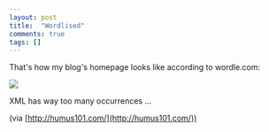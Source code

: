 ```yaml
---
layout: post
title:  "Wordlised"
comments: true
tags: []
---
```



 That's how my blog's homepage looks like according to wordle.com:

 

![](http://wordle.net/thumb/wrdl/149697/Ken_Egozi%27s_blog)



XML has way too many occurrences ...





(via [http://humus101.com/](http://humus101.com/)) 

